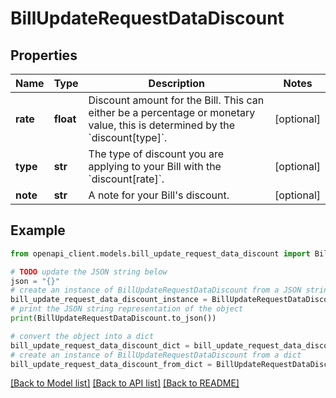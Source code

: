 # BillUpdateRequestDataDiscount


## Properties

Name | Type | Description | Notes
------------ | ------------- | ------------- | -------------
**rate** | **float** | Discount amount for the Bill. This can either be a percentage or monetary value, this is determined by the &#x60;discount[type]&#x60;. | [optional] 
**type** | **str** | The type of discount you are applying to your Bill with the &#x60;discount[rate]&#x60;. | [optional] 
**note** | **str** | A note for your Bill&#39;s discount. | [optional] 

## Example

```python
from openapi_client.models.bill_update_request_data_discount import BillUpdateRequestDataDiscount

# TODO update the JSON string below
json = "{}"
# create an instance of BillUpdateRequestDataDiscount from a JSON string
bill_update_request_data_discount_instance = BillUpdateRequestDataDiscount.from_json(json)
# print the JSON string representation of the object
print(BillUpdateRequestDataDiscount.to_json())

# convert the object into a dict
bill_update_request_data_discount_dict = bill_update_request_data_discount_instance.to_dict()
# create an instance of BillUpdateRequestDataDiscount from a dict
bill_update_request_data_discount_from_dict = BillUpdateRequestDataDiscount.from_dict(bill_update_request_data_discount_dict)
```
[[Back to Model list]](../README.md#documentation-for-models) [[Back to API list]](../README.md#documentation-for-api-endpoints) [[Back to README]](../README.md)


